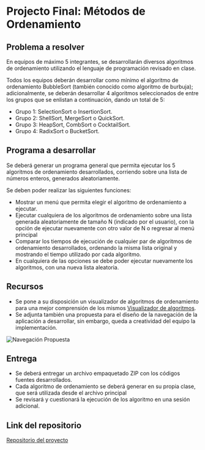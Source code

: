 # Projecto Final: Métodos de Ordenamiento

## Problema a resolver

En equipos de máximo 5 integrantes, se desarrollarán diversos algoritmos de ordenamiento utilizando el lenguaje de programación revisado en clase.

Todos los equipos deberán desarrollar como mínimo el algoritmo de ordenamiento BubbleSort (también conocido como algoritmo de burbuja); adicionalmente, se deberán desarrollar 4 algoritmos seleccionados de entre los grupos que se enlistan a continuación, dando un total de 5:

* Grupo 1: SelectionSort o InsertionSort.
* Grupo 2: ShellSort, MergeSort o QuickSort.
* Grupo 3: HeapSort, CombSort o CocktailSort.
* Grupo 4: RadixSort o BucketSort.

## Programa a desarrollar

Se deberá generar un programa general que permita ejecutar los 5 algoritmos de ordenamiento desarrollados, corriendo sobre una lista de números enteros, generados aleatoriamente.

Se deben poder realizar las siguientes funciones:

* Mostrar un menú que permita elegir el algoritmo de ordenamiento a ejecutar.
* Ejecutar cualquiera de los algoritmos de ordenamiento sobre una lista generada aleatoriamente de tamaño N (indicado por el usuario), con la opción de ejecutar nuevamente con otro valor de N o regresar al menú principal
* Comparar los tiempos de ejecución de cualquier par de algoritmos de ordenamiento desarrollados, ordenando la misma lista original y mostrando el tiempo utilizado por cada algoritmo.
* En cualquiera de las opciones se debe poder ejecutar nuevamente los algoritmos, con una nueva lista aleatoria.

## Recursos

* Se pone a su disposición un visualizador de algoritmos de ordenamiento para una mejor comprensión de los mismos [Visualizador de algoritmos](https://www.hackerearth.com/practice/algorithms/sorting/bubble-sort/visualize/).
* Se adjunta también una propuesta para el diseño de la navegación de la aplicación a desarrollar, sin embargo, queda a creatividad del equipo la implementación.

![Navegación Propuesta](/img/Navegación%20propuesta%20-%20Algoritmos%20de%20Ordenamiento.png)

## Entrega

* Se deberá entregar un archivo empaquetado ZIP con los códigos fuentes desarrollados.
* Cada algoritmo de ordenamiento se deberá generar en su propia clase, que será utilizada desde el archivo principal
* Se revisará y cuestionará la ejecución de los algoritmo en una sesión adicional.

## Link del repositorio

[Repositorio del proyecto](https://github.com/AlejandroDev8/Project-EDD)
